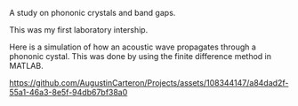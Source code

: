 A study on phononic crystals and band gaps.

This was my first laboratory intership. 

Here is a simulation of how an acoustic wave propagates through a phononic cystal. This was done by using the finite difference method in MATLAB.

https://github.com/AugustinCarteron/Projects/assets/108344147/a84dad2f-55a1-46a3-8e5f-94db67bf38a0

